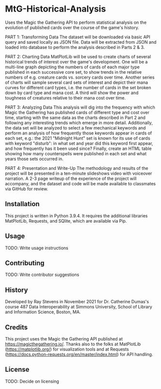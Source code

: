 # MtG-Historical-Analysis
 Uses the Magic the Gathering API to perform statistical analysis on the evolution of published cards over the course of the game's history.

 PART 1: Transforming Data
 The dataset will be downloaded via basic API query and saved locally as JSON file. Data will be extracted from JSON and loaded into database to perform the analysis described in Parts 2 & 3.

 PART 2: Charting Data
 MatPlotLib will be used to create charts of several historical trends of interest over the game's development. One will be a multi-line graph depicting the numbers of cards of each major type published in each successive core set, to show trends in the relative numbers of e.g. creature cards vs. sorcery cards over time. Another series of charts will sample several card sets of interest and depict their mana curves for different card types, i.e. the number of cards in the set broken down by card type and mana cost. A third will show the power and toughness of creatures relative to their mana cost over time.

 PART 3: Analyzing Data
 This analysis will dig into the frequency with which Magic the Gathering has published cards of different type and cost over time, starting with the same data as the charts described in Part 2 and following any interesting trends which emerge in more detail. Additionally, the data set will be analyzed to select a few mechanical keywords and perform an analysis of how frequently those keywords appear in cards of each set, e.g.: the 2021 "Midnight Hunt" set is known for its use of cards with keyword "disturb": in what set and year did this keyword first appear, and how frequently has it been used since? Finally, create an HTML table showing how many counterspells were published in each set and what years those sets occurred in.

 PART 4: Presentation and Write-Up
 The methodology and results of the project will be presented in a ten-minute slideshows video with voiceover narration. A 2-3 page writeup of the experience of the project will accompany, and the dataset and code will be made available to classmates via GitHub for review.

## Installation
 This project is written in Python 3.9.4. It requires the additional libraries MatPlotLib, Requests, and SQlite, which are available via Pip.

## Usage
 TODO: Write usage instructions

## Contributing
 TODO: Write contributor suggestions

## History
 Developed by Ray Stevens in November 2021 for Dr. Catherine Dumas's course 487 Data Interoperability at Simmons University, School of Library and Information Science, Boston, MA.

## Credits
 This project uses the Magic the Gathering API published at https://magicthegathering.io/. Thanks also to the folks at MatPlotLib (https://matplotlib.org/) for visualization tools and at Requests (https://docs.python-requests.org/en/master/index.html) for API handling.

## License
 TODO: Decide on licensing
